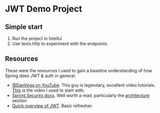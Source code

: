 # JWT Demo Project

## Simple start

1. Run the project in IntelliJ
2. Use tests.http to experiment with the endpoints

## Resources
These were the resources I used to gain a baseline understanding of how Spring does JWT & auth in general. 

- [@DanVega on YouTube](https://www.youtube.com/@DanVega). This guy is legendary, excellent video tutorials. [This](https://www.youtube.com/watch?v=KYNR5js2cXE) is the video I used to start with.
- [Spring Security docs](https://docs.spring.io/spring-security/). Well worth a read, particularly the [architecture](https://docs.spring.io/spring-security/reference/servlet/architecture.html) section
- [Quick overview of JWT](https://www.youtube.com/watch?v=7Q17ubqLfaM&pp=ygULd2hhdCBpcyBqd3Q%3D). Basic refresher.